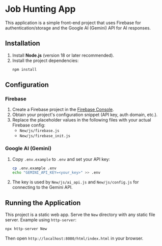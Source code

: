 # Job Hunting App

This application is a simple front-end project that uses Firebase for authentication/storage and the Google AI (Gemini) API for AI responses.

## Installation

1. Install **Node.js** (version 18 or later recommended).
2. Install the project dependencies:
   ```bash
   npm install
   ```

## Configuration

### Firebase

1. Create a Firebase project in the [Firebase Console](https://console.firebase.google.com/).
2. Obtain your project's configuration snippet (API key, auth domain, etc.).
3. Replace the placeholder values in the following files with your actual Firebase config:
   - `New/js/firebase.js`
   - `New/js/firebase_init.js`

### Google AI (Gemini)

1. Copy `.env.example` to `.env` and set your API key:
   ```bash
   cp .env.example .env
   echo "GEMINI_API_KEY=<your_key>" >> .env
   ```
2. The key is used by `New/js/ai_api.js` and `New/js/config.js` for connecting to the Gemini API.

## Running the Application

This project is a static web app. Serve the `New` directory with any static file server.
Example using `http-server`:

```bash
npx http-server New
```

Then open `http://localhost:8080/html/index.html` in your browser.


